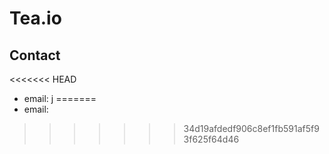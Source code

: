 # Tea.io
## Contact
<<<<<<< HEAD
* email: j
=======
* email: 
>>>>>>> 34d19afdedf906c8ef1fb591af5f93f625f64d46
